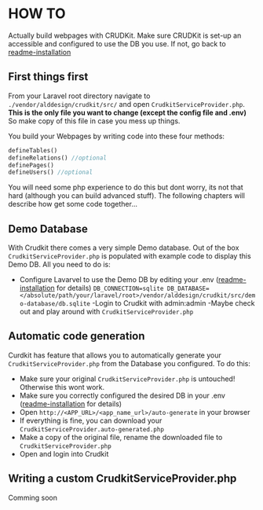 # HOW TO
Actually build webpages with CRUDKit.
Make sure CRUDKit is set-up an accessible and configured to use the DB you use. If not, go back to [readme-installation](./readme-installation.md) 

## First things first
From your Laravel root directory navigate to `./vendor/alddesign/crudkit/src/` and open `CrudkitServiceProvider.php`.
**This is the only file you want to change (except the config file and .env)**
So make copy of this file in case you mess up things.

You build your Webpages by writing code into these four methods: 
```php
defineTables()
defineRelations() //optional
definePages()
defineUsers() //optional
```
You will need some php experience to do this but dont worry, its not that hard (although you can build advanced stuff).
The following chapters will describe how get some code together...

## Demo Database
With Crudkit there comes a very simple Demo database.
Out of the box `CrudkitServiceProvider.php` is populated with example code to display this Demo DB.
All you need to do is:
- Configure Lavarvel to use the Demo DB by editing your .env ([readme-installation](./readme-installation.md) for details)
`DB_CONNECTION=sqlite
DB_DATABASE=</absolute/path/your/laravel/root>/vendor/alddesign/crudkit/src/demo-database/db.sqlite`
-Login to Crudkit with admin:admin
-Maybe check out and play around with `CrudkitServiceProvider.php`

## Automatic code generation
Curdkit has feature that allows you to automatically generate your `CrudkitServiceProvider.php` from the Database you configured.
To do this:
- Make sure your original `CrudkitServiceProvider.php` is untouched! Otherwise this wont work.
- Make sure you correctly configured the desired DB in your .env ([readme-installation](./readme-installation.md) for details)
- Open `http://<APP_URL>/<app_name_url>/auto-generate` in your browser
- If everything is fine, you can download your `CrudkitServiceProvider.auto-generated.php`
- Make a copy of the original file, rename the downloaded file to `CrudkitServiceProvider.php`
- Open and login into Crudkit

## Writing a custom CrudkitServiceProvider.php
Comming soon



